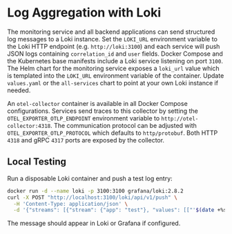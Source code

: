 # Log Aggregation with Loki

The monitoring service and all backend applications can send structured log
messages to a Loki instance. Set the ``LOKI_URL`` environment variable to the
Loki HTTP endpoint (e.g. ``http://loki:3100``) and each service will push JSON
logs containing ``correlation_id`` and ``user`` fields. Docker Compose and the
Kubernetes base manifests include a Loki service listening on port ``3100``.
The Helm chart for the monitoring service exposes a ``loki_url`` value which is
templated into the ``LOKI_URL`` environment variable of the container. Update
``values.yaml`` or the ``all-services`` chart to point at your own Loki instance
if needed.

An ``otel-collector`` container is available in all Docker Compose
configurations. Services send traces to this collector by setting the
``OTEL_EXPORTER_OTLP_ENDPOINT`` environment variable to
``http://otel-collector:4318``. The communication protocol can be adjusted with
``OTEL_EXPORTER_OTLP_PROTOCOL`` which defaults to ``http/protobuf``. Both HTTP
``4318`` and gRPC ``4317`` ports are exposed by the collector.

## Local Testing

Run a disposable Loki container and push a test log entry:

```bash
docker run -d --name loki -p 3100:3100 grafana/loki:2.8.2
curl -X POST "http://localhost:3100/loki/api/v1/push" \
  -H 'Content-Type: application/json' \
  -d '{"streams": [{"stream": {"app": "test"}, "values": [["'$(date +%s%N)'", "hello"]]}]}'
```

The message should appear in Loki or Grafana if configured.
